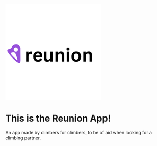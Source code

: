 <img src="/assets/images/logo_roxo.png" alt="logo_roxa" width="300"/>

# This is the Reunion App! 
An app made by climbers for climbers, to be of aid when looking for a climbing partner.
